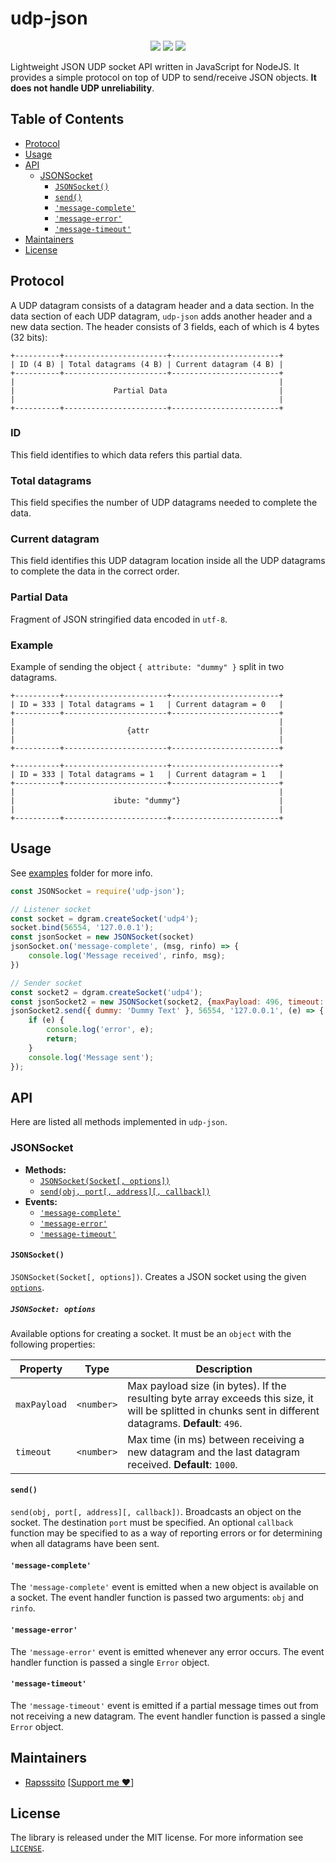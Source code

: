 # udp-json <!-- omit in toc -->
<p align="center">
  <img src="https://github.com/Rapsssito/udp-json/workflows/release/badge.svg" />
  <img src="https://img.shields.io/npm/dw/udp-json" />
  <img src="https://img.shields.io/npm/v/udp-json?color=gr&label=npm%20version" />
<p/>

Lightweight JSON UDP socket API written in JavaScript for NodeJS. It provides a simple protocol on top of UDP to send/receive JSON objects. **It does not handle UDP unreliability**.

## Table of Contents <!-- omit in toc -->

- [Protocol](#protocol)
- [Usage](#usage)
- [API](#api)
  - [JSONSocket](#jsonsocket)
    - [`JSONSocket()`](#jsonsocket-1)
    - [`send()`](#send)
    - [`'message-complete'`](#message-complete)
    - [`'message-error'`](#message-error)
    - [`'message-timeout'`](#message-timeout)
- [Maintainers](#maintainers)
- [License](#license)

## Protocol
A UDP datagram consists of a datagram header and a data section. In the data section of each UDP datagram, `udp-json` adds another header and a new data section. The header consists of 3 fields, each of which is 4 bytes (32 bits): 

```
+----------+-----------------------+------------------------+
| ID (4 B) | Total datagrams (4 B) | Current datagram (4 B) |
+----------+-----------------------+------------------------+
|                                                           |
|                      Partial Data                         |
|                                                           |
+----------+-----------------------+------------------------+
```

### ID <!-- omit in toc -->
This field identifies to which data refers this partial data.

### Total datagrams <!-- omit in toc -->
This field specifies the number of UDP datagrams needed to complete the data.

### Current datagram <!-- omit in toc -->
This field identifies this UDP datagram location inside all the UDP datagrams to complete the data in the correct order.

### Partial Data <!-- omit in toc -->
Fragment of JSON stringified data encoded in `utf-8`.

### Example <!-- omit in toc -->
Example of sending the object `{ attribute: "dummy" }` split in two datagrams.
```
+----------+-----------------------+------------------------+
| ID = 333 | Total datagrams = 1   | Current datagram = 0   |
+----------+-----------------------+------------------------+
|                                                           |
|                         {attr                             |
|                                                           |
+----------+-----------------------+------------------------+

+----------+-----------------------+------------------------+
| ID = 333 | Total datagrams = 1   | Current datagram = 1   |
+----------+-----------------------+------------------------+
|                                                           |
|                      ibute: "dummy"}                      |
|                                                           |
+----------+-----------------------+------------------------+
```

## Usage
See [examples](examples/) folder for more info.
```javascript
const JSONSocket = require('udp-json');

// Listener socket
const socket = dgram.createSocket('udp4');
socket.bind(56554, '127.0.0.1');
const jsonSocket = new JSONSocket(socket)
jsonSocket.on('message-complete', (msg, rinfo) => {
    console.log('Message received', rinfo, msg);
})

// Sender socket
const socket2 = dgram.createSocket('udp4');
const jsonSocket2 = new JSONSocket(socket2, {maxPayload: 496, timeout: 1000});
jsonSocket2.send({ dummy: 'Dummy Text' }, 56554, '127.0.0.1', (e) => {
    if (e) {
        console.log('error', e);
        return;
    }
    console.log('Message sent');
});
```

## API
Here are listed all methods implemented in `udp-json`.

### JSONSocket
* **Methods:**
  * [`JSONSocket(Socket[, options])`](#jsonsocket)
  * [`send(obj, port[, address][, callback])`](#send)
* **Events:**
  * [`'message-complete'`](#message-complete)
  * [`'message-error'`](#message-error)
  * [`'message-timeout'`](#message-timeout)

#### `JSONSocket()`
`JSONSocket(Socket[, options])`. Creates a JSON socket using the given [`options`](#jsonsocket-options).
##### `JSONSocket: options` <!-- omit in toc -->
Available options for creating a socket. It must be an `object` with the following properties:

| Property     | Type       | Description                                                                                                                                                |
| ------------ | ---------- | ---------------------------------------------------------------------------------------------------------------------------------------------------------- |
| `maxPayload` | `<number>` | Max payload size (in bytes). If the resulting byte array exceeds this size, it will be splitted in chunks sent in different datagrams. **Default**: `496`. |
| `timeout`    | `<number>` | Max time (in ms) between receiving a new datagram and the last datagram received. **Default**: `1000`.                                                     |

#### `send()`
`send(obj, port[, address][, callback])`. Broadcasts an object on the socket. The destination `port` must be specified. An optional `callback` function may be specified to as a way of reporting errors or for determining when all datagrams have been sent.

#### `'message-complete'`
The `'message-complete'` event is emitted when a new object is available on a socket. The event handler function is passed two arguments: `obj` and `rinfo`.

#### `'message-error'`
The `'message-error'` event is emitted whenever any error occurs. The event handler function is passed a single `Error` object.

#### `'message-timeout'`
The `'message-timeout'` event is emitted if a partial message times out from not receiving a new datagram. The event handler function is passed a single `Error` object.

## Maintainers

* [Rapsssito](https://github.com/rapsssito) [[Support me :heart:](https://github.com/sponsors/Rapsssito)]

## License

The library is released under the MIT license. For more information see [`LICENSE`](/LICENSE).
